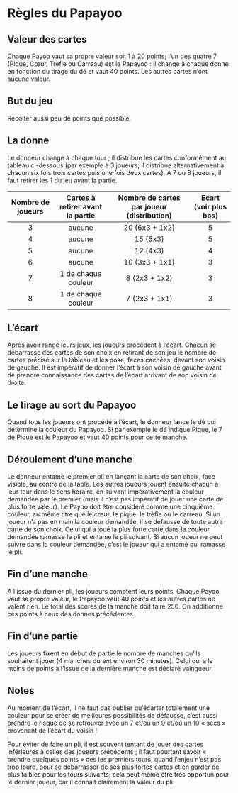 # Règles du Papayoo

## Valeur des cartes

Chaque Payoo vaut sa propre valeur soit 1 à 20 points; l’un des quatre 7 (Pique, Cœur, Trèfle ou Carreau) est le Papayoo : il change à chaque donne en fonction du tirage du dé et vaut 40 points. Les autres cartes n’ont aucune valeur.

## But du jeu

Récolter aussi peu de points que possible.

## La donne

Le donneur change à chaque tour ; il distribue les cartes conformément au tableau ci-dessous (par exemple à 3 joueurs, il distribue alternativement à chacun six fois trois cartes puis une fois deux cartes). A 7 ou 8 joueurs, il faut retirer les 1 du jeu avant la partie.

| Nombre de joueurs | Cartes à retirer avant la partie | Nombre de cartes par joueur (distribution) | Ecart (voir plus bas) |
|:---:|:---:|:---:|:---:|
| 3 | aucune | 20 (6x3 + 1x2) | 5 |
| 4 | aucune | 15 (5x3) | 5 |
| 5 | aucune | 12 (4x3) | 4 |
| 6 | aucune | 10 (3x3 + 1x1) | 3 |
| 7 | 1 de chaque couleur | 8 (2x3 + 1x2) | 3 |
| 8 | 1 de chaque couleur | 7 (2x3 + 1x1) | 3 |

## L’écart

Après avoir rangé leurs jeux, les joueurs procèdent à l’écart. Chacun se débarrasse des cartes de son choix en retirant de son jeu le nombre de cartes précisé sur le tableau et les pose, faces cachées, devant son voisin de gauche. Il est impératif de donner l’écart à son voisin de gauche avant de prendre connaissance des cartes de l’écart arrivant de son voisin de droite.

## Le tirage au sort du Papayoo

Quand tous les joueurs ont procédé à l’écart, le donneur lance le dé qui détermine la couleur du Papayoo. Si par exemple le dé indique Pique, le 7 de Pique est le Papayoo et vaut 40 points pour cette manche.

## Déroulement d’une manche

Le donneur entame le premier pli en lançant la carte de son choix, face visible, au centre de la table. Les autres joueurs jouent ensuite chacun à leur tour dans le sens horaire, en suivant impérativement la couleur demandée par le premier (mais il n’est pas impératif de jouer une carte de plus forte valeur). Le Payoo doit être considéré comme une cinquième couleur, au même titre que le cœur, le pique, le trèfle ou le carreau. Si un joueur n’a pas en main la couleur demandée, il se défausse de toute autre carte de son choix. Celui qui a joué la plus forte carte dans la couleur demandée ramasse le pli et entame le pli suivant. Si aucun joueur ne peut suivre dans la couleur demandée, c’est le joueur qui a entamé qui ramasse le pli.

## Fin d’une manche

A l’issue du dernier pli, les joueurs comptent leurs points. Chaque Payoo vaut sa propre valeur, le Papayoo vaut 40 points et les autres cartes ne valent rien. Le total des scores de la manche doit faire 250. On additionne ces points à ceux des donnes précédentes.

## Fin d’une partie

Les joueurs fixent en début de partie le nombre de manches qu’ils souhaitent jouer (4 manches durent environ 30 minutes). Celui qui a le moins de points à l’issue de la dernière manche est déclaré vainqueur.

## Notes

Au moment de l’écart, il ne faut pas oublier qu’écarter totalement une couleur pour se créer de meilleures possibilités de défausse, c’est aussi prendre le risque de se retrouver avec un 7 et/ou un 9 et/ou un 10 « secs » provenant de l’écart du voisin !

Pour éviter de faire un pli, il est souvent tentant de jouer des cartes inférieures à celles des joueurs précédents ; il faut pourtant savoir « prendre quelques points » dès les premiers tours, quand l’enjeu n’est pas trop lourd, pour se débarrasser de ses plus fortes cartes et en garder de plus faibles pour les tours suivants; cela peut même être très opportun pour le dernier joueur, car il connait clairement la valeur du pli.
